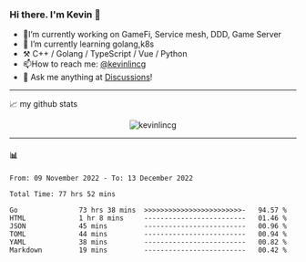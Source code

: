 ### Hi there. I'm Kevin 👋

- 🔭I’m currently working on GameFi, Service mesh, DDD, Game Server
- 🌱 I’m currently learning golang,k8s
-   :hammer_and_pick: C++ / Golang / TypeScript / Vue / Python
- 📫How to reach me: [@kevinlincg](https://twitter.com/kevinlincg) 
-   :thought_balloon: Ask me anything at [Discussions](https://github.com/kevinlincg/kevinlincg/discussions/new)!

---

📈 my github stats

<p align="center"> <img src="https://github-readme-stats-ouuan.vercel.app/api?username=kevinlincg&theme=dark&show_icons=true&count_private=true" alt="kevinlincg" />

---

#### :bar_chart: 

<!--START_SECTION:waka-->

```text
From: 09 November 2022 - To: 13 December 2022

Total Time: 77 hrs 52 mins

Go               73 hrs 38 mins  >>>>>>>>>>>>>>>>>>>>>>>>-   94.57 %
HTML             1 hr 8 mins     -------------------------   01.46 %
JSON             45 mins         -------------------------   00.96 %
TOML             44 mins         -------------------------   00.94 %
YAML             38 mins         -------------------------   00.82 %
Markdown         19 mins         -------------------------   00.42 %
```

<!--END_SECTION:waka-->
